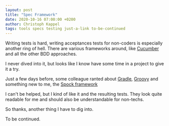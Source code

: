 ```yaml
---
layout: post
title: "Spec Framework"
date: 2020-10-16 07:00:00 +0200
author: Christoph Kappel
tags: tools specs testing just-a-link to-be-continued
---
```

Writing tests is hard, writing acceptances tests for non-coders is especially another ring of hell.
There are various frameworks around, like [Cucumber](https://cucumber.io) and all the other BDD
approaches.

I never dived into it, but looks like I know have some time in a project to give it a try.

Just a few days before, some colleague ranted about [Gradle](https://gradle.org),
[Groovy](https://groovy-lang.org) and something new to me, the [Spock framework](http://spockframework.org/)

I can't be helped, but I kind of like it and the resulting tests. They look quite readable for me
and should also be understandable for non-techs.

So thanks, another thing I have to dig into.

To be continued.
